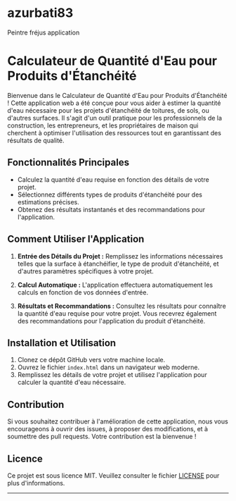 # azurbati83
Peintre fréjus application
# Calculateur de Quantité d'Eau pour Produits d'Étanchéité

Bienvenue dans le Calculateur de Quantité d'Eau pour Produits d'Étanchéité ! Cette application web a été conçue pour vous aider à estimer la quantité d'eau nécessaire pour les projets d'étanchéité de toitures, de sols, ou d'autres surfaces. Il s'agit d'un outil pratique pour les professionnels de la construction, les entrepreneurs, et les propriétaires de maison qui cherchent à optimiser l'utilisation des ressources tout en garantissant des résultats de qualité.

## Fonctionnalités Principales

- Calculez la quantité d'eau requise en fonction des détails de votre projet.
- Sélectionnez différents types de produits d'étanchéité pour des estimations précises.
- Obtenez des résultats instantanés et des recommandations pour l'application.

## Comment Utiliser l'Application

1. **Entrée des Détails du Projet :** Remplissez les informations nécessaires telles que la surface à étanchéifier, le type de produit d'étanchéité, et d'autres paramètres spécifiques à votre projet.

2. **Calcul Automatique :** L'application effectuera automatiquement les calculs en fonction de vos données d'entrée.

3. **Résultats et Recommandations :** Consultez les résultats pour connaître la quantité d'eau requise pour votre projet. Vous recevrez également des recommandations pour l'application du produit d'étanchéité.

## Installation et Utilisation

1. Clonez ce dépôt GitHub vers votre machine locale.
2. Ouvrez le fichier `index.html` dans un navigateur web moderne.
3. Remplissez les détails de votre projet et utilisez l'application pour calculer la quantité d'eau nécessaire.

## Contribution

Si vous souhaitez contribuer à l'amélioration de cette application, nous vous encourageons à ouvrir des issues, à proposer des modifications, et à soumettre des pull requests. Votre contribution est la bienvenue !

## Licence

Ce projet est sous licence MIT. Veuillez consulter le fichier [LICENSE](LICENSE) pour plus d'informations.

---
